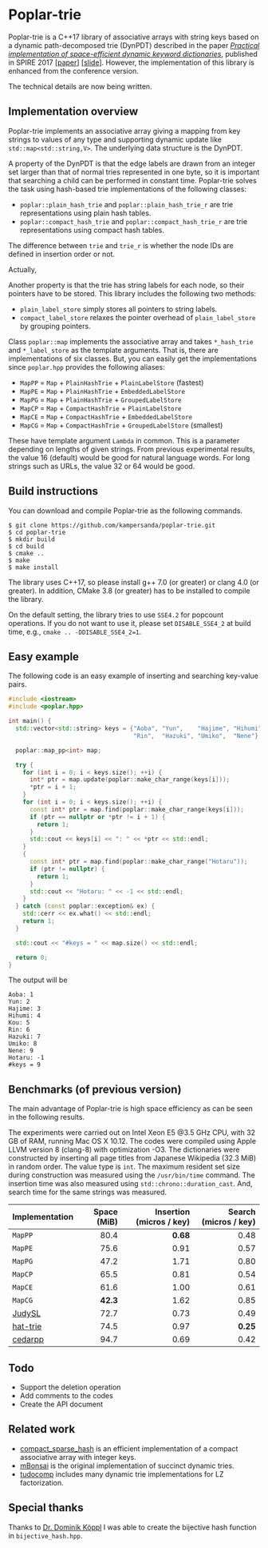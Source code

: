 # Poplar-trie

Poplar-trie is a C++17 library of associative arrays with string keys based on a dynamic path-decomposed trie (DynPDT) described in the paper [*Practical implementation of space-efficient dynamic keyword dictionaries*](https://link.springer.com/chapter/10.1007%2F978-3-319-67428-5_19), published in SPIRE 2017 [[paper](https://sites.google.com/site/shnskknd/SPIRE2017.pdf)] [[slide](https://www.slideshare.net/ShunsukeKanda1/practical-implementation-of-spaceefficient-dynamic-keyword-dictionaries)].
However, the implementation of this library is enhanced from the conference version.

The technical details are now being written.

## Implementation overview

Poplar-trie implements an associative array giving a mapping from key strings to values of any type and supporting dynamic update like `std::map<std::string,V>`.
The underlying data structure is the DynPDT.

A property of the DynPDT is that the edge labels are drawn from an integer set larger than that of normal tries represented in one byte, so it is important that searching a child can be performed in constant time.
Poplar-trie solves the task using hash-based trie implementations of the following classes:

- `poplar::plain_hash_trie` and `poplar::plain_hash_trie_r` are trie representations using plain hash tables.
- `poplar::compact_hash_trie` and `poplar::compact_hash_trie_r` are trie representations using compact hash tables.

The difference between `trie` and `trie_r` is whether the node IDs are defined in insertion order or not.

Actually, 

Another property is that the trie has string labels for each node, so their pointers have to be stored.
This library includes the following two methods:

- `plain_label_store` simply stores all pointers to string labels.
- `compact_label_store` relaxes the pointer overhead of `plain_label_store` by grouping pointers.

Class `poplar::map` implements the associative array and takes `*_hash_trie` and `*_label_store` as the template arguments.
That is, there are implementations of six classes.
But, you can easily get the implementations since `poplar.hpp` provides the following aliases:

- `MapPP` = `Map` + `PlainHashTrie` + `PlainLabelStore` (fastest)
- `MapPE` = `Map` + `PlainHashTrie` + `EmbeddedLabelStore`
- `MapPG` = `Map` + `PlainHashTrie` + `GroupedLabelStore`
- `MapCP` = `Map` + `CompactHashTrie` + `PlainLabelStore`
- `MapCE` = `Map` + `CompactHashTrie` + `EmbeddedLabelStore`
- `MapCG` = `Map` + `CompactHashTrie` + `GroupedLabelStore` (smallest)

These have template argument `Lambda` in common.
This is a parameter depending on lengths of given strings.
From previous experimental results, the value 16 (default) would be good for natural language words.
For long strings such as URLs, the value 32 or 64 would be good.


## Build instructions

You can download and compile Poplar-trie as the following commands.

```
$ git clone https://github.com/kampersanda/poplar-trie.git
$ cd poplar-trie
$ mkdir build
$ cd build
$ cmake ..
$ make
$ make install
```

The library uses C++17, so please install g++ 7.0 (or greater) or clang 4.0 (or greater).
In addition, CMake 3.8 (or greater) has to be installed to compile the library.

On the default setting, the library tries to use `SSE4.2` for popcount operations.
If you do not want to use it, please set `DISABLE_SSE4_2` at build time, e.g., `cmake .. -DDISABLE_SSE4_2=1`.

## Easy example

The following code is an easy example of inserting and searching key-value pairs.

```c++
#include <iostream>
#include <poplar.hpp>

int main() {
  std::vector<std::string> keys = {"Aoba", "Yun",    "Hajime", "Hihumi", "Kou",
                                   "Rin",  "Hazuki", "Umiko",  "Nene"};

  poplar::map_pp<int> map;

  try {
    for (int i = 0; i < keys.size(); ++i) {
      int* ptr = map.update(poplar::make_char_range(keys[i]));
      *ptr = i + 1;
    }
    for (int i = 0; i < keys.size(); ++i) {
      const int* ptr = map.find(poplar::make_char_range(keys[i]));
      if (ptr == nullptr or *ptr != i + 1) {
        return 1;
      }
      std::cout << keys[i] << ": " << *ptr << std::endl;
    }
    {
      const int* ptr = map.find(poplar::make_char_range("Hotaru"));
      if (ptr != nullptr) {
        return 1;
      }
      std::cout << "Hotaru: " << -1 << std::endl;
    }
  } catch (const poplar::exception& ex) {
    std::cerr << ex.what() << std::endl;
    return 1;
  }

  std::cout << "#keys = " << map.size() << std::endl;

  return 0;
}
```

The output will be

```
Aoba: 1
Yun: 2
Hajime: 3
Hihumi: 4
Kou: 5
Rin: 6
Hazuki: 7
Umiko: 8
Nene: 9
Hotaru: -1
#keys = 9
```

## Benchmarks (of previous version)

The main advantage of Poplar-trie is high space efficiency as can be seen in the following results.

The experiments were carried out on Intel Xeon E5 @3.5 GHz CPU, with 32 GB of RAM, running Mac OS X 10.12.
The codes were compiled using Apple LLVM version 8 (clang-8) with optimization -O3.
The dictionaries were constructed by inserting all page titles from Japanese Wikipedia (32.3 MiB) in random order.
The value type is `int`.
The maximum resident set size during construction was measured using the `/usr/bin/time` command.
The insertion time was also measured using `std::chrono::duration_cast`.
And, search time for the same strings was measured.

| Implementation | Space (MiB) | Insertion (micros / key) | Search (micros / key) |
|----------------|------------:|----------------------------:|-------------------------:|
| `MapPP` | 80.4 | **0.68** | 0.48 |
| `MapPE` | 75.6 | 0.91 | 0.57 |
| `MapPG` | 47.2 | 1.71 | 0.80 |
| `MapCP` | 65.5 | 0.81 | 0.54 |
| `MapCE` | 61.6 | 1.00 | 0.61 |
| `MapCG` | **42.3** | 1.62 | 0.85 |
| [JudySL](http://judy.sourceforge.net) | 72.7 | 0.73 | 0.49 |
| [hat-trie](https://github.com/dcjones/hat-trie) | 74.5 | 0.97 | **0.25** |
| [cedarpp](http://www.tkl.iis.u-tokyo.ac.jp/~ynaga/cedar/) | 94.7 | 0.69 | 0.42 |

## Todo

- Support the deletion operation
- Add comments to the codes
- Create the API document

## Related work

- [compact\_sparse\_hash](https://github.com/tudocomp/compact_sparse_hash) is an efficient implementation of a compact associative array with integer keys.
- [mBonsai](https://github.com/Poyias/mBonsai) is the original implementation of succinct dynamic tries.
- [tudocomp](https://github.com/tudocomp/tudocomp) includes many dynamic trie implementations for LZ factorization.
 
## Special thanks

Thanks to [Dr. Dominik Köppl](https://github.com/koeppl) I was able to create the bijective hash function in `bijective_hash.hpp`.

